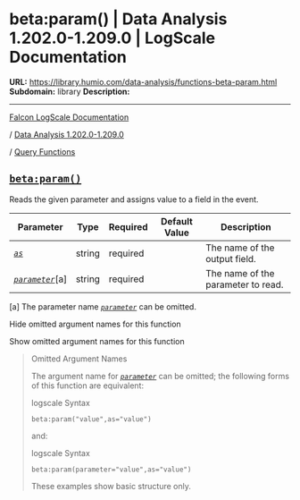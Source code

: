 # beta:param() | Data Analysis 1.202.0-1.209.0 | LogScale Documentation

**URL:** https://library.humio.com/data-analysis/functions-beta-param.html
**Subdomain:** library
**Description:** 

---

[Falcon LogScale Documentation](https://library.humio.com)

/ [Data Analysis 1.202.0-1.209.0](data-analysis-docs.html)

/ [Query Functions](functions.html)

## [`beta:param()`](functions-beta-param.html "beta:param\(\)")

Reads the given parameter and assigns value to a field in the event. 

Parameter| Type| Required| Default Value| Description  
---|---|---|---|---  
[ _`as`_](functions-beta-param.html#query-functions-beta-param-as)|  string| required |  |  The name of the output field.   
[_`parameter`_](functions-beta-param.html#query-functions-beta-param-parameter)[a]| string| required |  |  The name of the parameter to read.   
[a] The parameter name [_`parameter`_](functions-beta-param.html#query-functions-beta-param-parameter) can be omitted.  
  
Hide omitted argument names for this function

Show omitted argument names for this function

> Omitted Argument Names
> 
> The argument name for [_`parameter`_](functions-beta-param.html#query-functions-beta-param-parameter) can be omitted; the following forms of this function are equivalent:
> 
> logscale Syntax
>     
>     
>     beta:param("value",as="value")
> 
> and:
> 
> logscale Syntax
>     
>     
>     beta:param(parameter="value",as="value")
> 
> These examples show basic structure only.
